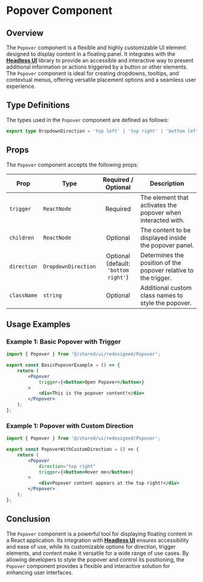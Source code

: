 # Popover Component 
## Overview
The `Popover` component is a flexible and highly customizable UI element designed to display content in a floating panel. It integrates with the **[Headless UI](https://headlessui.com/)** library to provide an accessible and interactive way to present additional information or actions triggered by a button or other elements. The `Popover` component is ideal for creating dropdowns, tooltips, and contextual menus, offering versatile placement options and a seamless user experience.

## Type Definitions
The types used in the `Popover` component are defined as follows:
```typescript
export type DropdownDirection = 'top left' | 'top right' | 'bottom left' | 'bottom right' | 'left' | 'right';
```
## Props
The `Popover` component accepts the following props:

| Prop      | Type                                        |          Required / Optional          | Description                                                     |
|-----------|---------------------------------------------|:-------------------------------------:|-----------------------------------------------------------------|
| `trigger` | `ReactNode`                                 |               Required                | The element that activates the popover when interacted with.    |
| `children`   | `ReactNode`                                 |               Optional                | The content to be displayed inside the popover panel.           |
| `direction`    | `DropdownDirection` | Optional <br/> (default: `'bottom right'`) | Determines the position of the popover relative to the trigger. |
| `className`  | `string`                                    |               Optional                | Additional custom class names to style the popover.             |

## Usage Examples
### Example 1: Basic Popover with Trigger
```jsx
import { Popover } from '@/shared/ui/redesigned/Popover';

export const BasicPopoverExample = () => {
    return (
        <Popover
            trigger={<button>Open Popover</button>}
        >
            <div>This is the popover content!</div>
        </Popover>
    );
};
```
### Example 1: Popover with Custom Direction
```jsx
import { Popover } from '@/shared/ui/redesigned/Popover';

export const PopoverWithCustomDirection = () => {
    return (
        <Popover
            direction="top right"
            trigger={<button>Hover me</button>}
        >
            <div>Popover content appears at the top right!</div>
        </Popover>
    );
};
```

## Conclusion
The `Popover` component is a powerful tool for displaying floating content in a React application. Its integration with **[Headless UI](https://headlessui.com/)** ensures accessibility and ease of use, while its customizable options for direction, trigger elements, and content make it versatile for a wide range of use cases. By allowing developers to style the popover and control its positioning, the `Popover` component provides a flexible and interactive solution for enhancing user interfaces.
